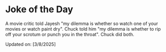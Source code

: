 # Joke of the Day

<!-- #joke -->
A movie critic told Jayesh "my dilemma is whether so watch one of your movies or watch paint dry". Chuck told him "my dilemma is whether to rip off your scrotum or punch you in the throat". Chuck did both.

Updated on: [3/8/2025]
<!-- #jokeEnd -->